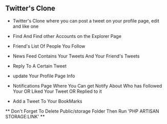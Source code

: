 
## Twitter's Clone

- Twitter's Clone where you can post a tweet on your profile page, edit and like one 

- Find And Find other Accounts on the Explorer Page 

- Friend's List Of People You Follow

- News Feed Contains Your Tweets And Your Friend's Tweets

- Reply To A Certain Tweet 

- update Your Profile Page Info 

- Notifications Page Where You Can get Notify About Who has Followed Your OR Liked Your Tweet OR Replied to it

- Add a Tweet To Your BookMarks


** Don't Forget To Delete Public/storage Folder Then Run 'PHP ARTISAN STORAGE:LINK' **
